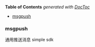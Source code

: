 <!-- START doctoc generated TOC please keep comment here to allow auto update -->
<!-- DON'T EDIT THIS SECTION, INSTEAD RE-RUN doctoc TO UPDATE -->
**Table of Contents**  *generated with [DocToc](https://github.com/thlorenz/doctoc)*

- [msgpush](#msgpush)

<!-- END doctoc generated TOC please keep comment here to allow auto update -->

### msgpush

通用推送消息 simple sdk
